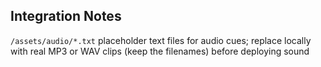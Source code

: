 ## Integration Notes
`/assets/audio/*.txt` placeholder text files for audio cues; replace locally with real MP3 or WAV clips (keep the filenames) before deploying sound